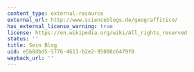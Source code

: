 ```yaml
---
content_type: external-resource
external_url: http://www.scienceblogs.de/geograffitico/
has_external_license_warning: true
license: https://en.wikipedia.org/wiki/All_rights_reserved
status: ''
title: Sein Blog
uid: e5b8dbd5-5776-4611-b2e2-95008c6479f0
wayback_url: ''
---
```

